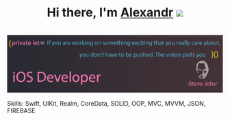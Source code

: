 <h1 align="center">Hi there, I'm <a href="https://www.linkedin.com/in/alexandr-hohon-831a6a272/" target="_blank">Alexandr</a> 
<img src="https://github.com/blackcater/blackcater/raw/main/images/Hi.gif" height="32"/></h1>


&nbsp;&nbsp;&nbsp;[![Header](https://github.com/ASXRND/ASXRND/blob/test/header.jpg)](https://t.me/ASXXA)

Skills: Swift, UIKit, Realm, CoreData, SOLID, OOP, MVC, MVVM, JSON, FIREBASE






<!--
**ASXRND/ASXRND** is a ✨ _special_ ✨ repository because its `README.md` (this file) appears on your GitHub profile.

Here are some ideas to get you started:

- 🔭 I’m currently working on ...
- 🌱 I’m currently learning ...
- 👯 I’m looking to collaborate on ...
- 🤔 I’m looking for help with ...
- 💬 Ask me about ...
- 📫 How to reach me: ...
- 😄 Pronouns: ...
- ⚡ Fun fact: ...
-->
